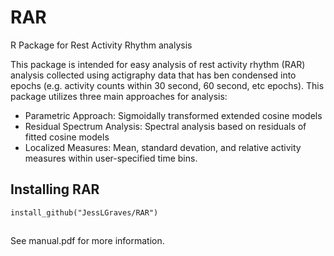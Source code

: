 # RAR
R Package for Rest Activity Rhythm analysis

This package is intended for easy analysis of rest activity rhythm (RAR) analysis collected using actigraphy data that has ben condensed into epochs (e.g. activity counts within 30 second, 60 second, etc epochs). This package utilizes three main approaches for analysis: 
* Parametric Approach: Sigmoidally transformed extended cosine models
* Residual Spectrum Analysis: Spectral analysis based on residuals of fitted cosine models
* Localized Measures: Mean, standard devation, and relative activity measures within user-specified time bins.

## Installing RAR
```
install_github("JessLGraves/RAR")
```
##
See manual.pdf for more information.

